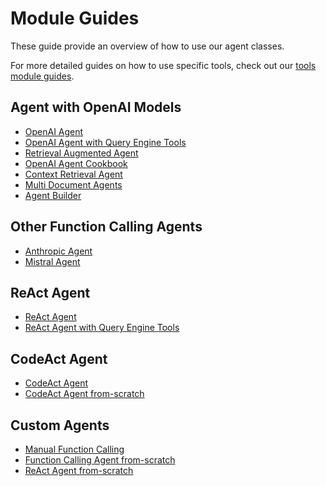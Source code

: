 # Module Guides

These guide provide an overview of how to use our agent classes.

For more detailed guides on how to use specific tools, check out our [tools module guides](./tools.md).

## Agent with OpenAI Models

- [OpenAI Agent](../../../examples/workflow/function_calling_agent.ipynb)
- [OpenAI Agent with Query Engine Tools](../../../examples/agent/openai_agent_with_query_engine.ipynb)
- [Retrieval Augmented Agent](../../../examples/agent/openai_agent_retrieval.ipynb)
- [OpenAI Agent Cookbook](../../../examples/agent/openai_agent_query_cookbook.ipynb)
- [Context Retrieval Agent](../../../examples/agent/openai_agent_context_retrieval.ipynb)
- [Multi Document Agents](../../../examples/agent/multi_document_agents-v1.ipynb)
- [Agent Builder](../../../examples/agent/agent_builder.ipynb)

## Other Function Calling Agents

- [Anthropic Agent](../../../examples/agent/anthropic_agent.ipynb)
- [Mistral Agent](../../../examples/agent/mistral_agent.ipynb)

## ReAct Agent

- [ReAct Agent](../../../examples/agent/react_agent.ipynb)
- [ReAct Agent with Query Engine Tools](../../../examples/agent/react_agent_with_query_engine.ipynb)

## CodeAct Agent

- [CodeAct Agent](../../../examples/agent/code_act_agent.ipynb)
- [CodeAct Agent from-scratch](../../../examples/agent/from_scratch_code_act_agent.ipynb)

## Custom Agents

- [Manual Function Calling](../../../understanding//using_llms/using_llms.md#tool-calling)
- [Function Calling Agent from-scratch](../../../examples/workflow/function_calling_agent.ipynb)
- [ReAct Agent from-scratch](../../../examples/workflow/react_agent.ipynb)
